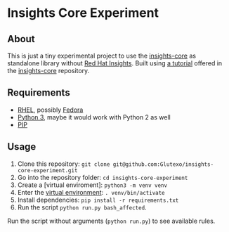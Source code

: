 # Insights Core Experiment #

## About ##

This is just a tiny experimental project to use the [insights-core] as standalone library without [Red Hat Insights]. Built using [a tutorial][tutorial] offered in the [insights-core] repository.

## Requirements ##

* [RHEL], possibly [Fedora]
* [Python 3], maybe it would work with Python 2 as well
* [PIP]

## Usage ##

1. Clone this repository: `git clone git@github.com:Glutexo/insights-core-experiment.git`
2. Go into the repository folder: `cd insights-core-experiment`
2. Create a [virtual enviroment]: `python3 -m venv venv`
3. Enter the [virtual environment]: `. venv/bin/activate`
4. Install dependencies: `pip install -r requirements.txt`
5. Run the script `python run.py bash_affected`.

Run the script without arguments (`python run.py`) to see available rules.

[insights-core]: https://github.com/RedHatInsights/insights-core
[Red Hat Insights]: https://access.redhat.com/insights/info/
[tutorial]: https://github.com/RedHatInsights/insights-core/blob/master/docs/notebooks/Diagnostic%20Walkthrough.ipynb
[RHEL]: https://www.redhat.com/en/technologies/linux-platforms/enterprise-linux
[Fedora]: https://getfedora.org/
[Python 3]: https://www.python.org/
[PIP]: https://pip.pypa.io/en/stable/
[virtual environment]: https://docs.python.org/3/library/venv.html
